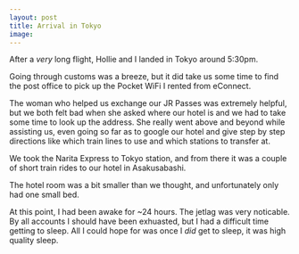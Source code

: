 ```yaml
---
layout: post
title: Arrival in Tokyo
image:
---
```


After a _very_ long flight, Hollie and I landed in Tokyo around 5:30pm.

Going through customs was a breeze, but it did take us some time to find the post office to pick up the Pocket WiFi I rented from eConnect.

The woman who helped us exchange our JR Passes was extremely helpful, but we both felt bad when she asked where our hotel is and we had to take some time to look up the address. She really went above and beyond while assisting us, even going so far as to google our hotel and give step by step directions like which train lines to use and which stations to transfer at.

We took the Narita Express to Tokyo station, and from there it was a couple of short train rides to our hotel in Asakusabashi.

The hotel room was a bit smaller than we thought, and unfortunately only had one small bed.

At this point, I had been awake for ~24 hours. The jetlag was very noticable. By all accounts I should have been exhuasted, but I had a difficult time getting to sleep. All I could hope for was once I _did_ get to sleep, it was high quality sleep.
